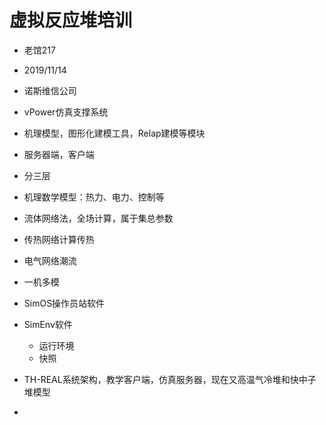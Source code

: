 # 虚拟反应堆培训
* 老馆217
* 2019/11/14

* 诺斯维信公司
* vPower仿真支撑系统
* 机理模型，图形化建模工具，Relap建模等模块
* 服务器端，客户端
* 分三层
* 机理数学模型：热力、电力、控制等
* 流体网络法，全场计算，属于集总参数
* 传热网络计算传热
* 电气网络潮流
* 一机多模
* SimOS操作员站软件
* SimEnv软件
  * 运行环境
  * 快照
* TH-REAL系统架构，教学客户端，仿真服务器，现在又高温气冷堆和快中子堆模型
* 